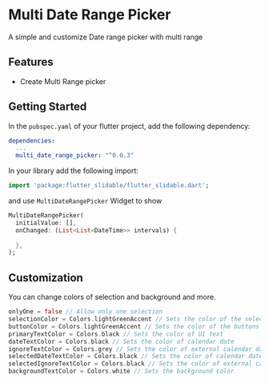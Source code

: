 # Multi Date Range Picker

A simple and customize Date range picker with multi range

## Features

* Create Multi Range picker

## Getting Started

In the `pubspec.yaml` of your flutter project, add the following dependency:

```yaml
dependencies:
  ...
  multi_date_range_picker: "^0.0.3"
```

In your library add the following import:

```dart
import 'package:flutter_slidable/flutter_slidable.dart';
```

and use `MultiDateRangePicker` Widget to show

```dart
MultiDateRangePicker(
  initialValue: [],
  onChanged: (List<List<DateTime>> intervals) {
    
  },
);
`````

## Customization

You can change colors of selection and background and more.


```dart
onlyOne = false // Allow only one selection
selectionColor = Colors.lightGreenAccent // Sets the color of the selection
buttonColor = Colors.lightGreenAccent // Sets the color of the buttons
primaryTextColor = Colors.black // Sets the color of UI text
dateTextColor = Colors.black // Sets the color of calendar date
ignoreTextColor = Colors.grey // Sets the color of external calendar date
selectedDateTextColor = Colors.black // Sets the color of calendar date when is selected
selectedIgnoreTextColor = Colors.black // Sets the color of external calendar date when is selected
backgroundTextColor = Colors.white // Sets the background color
```